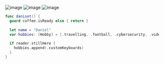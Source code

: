 ![image](https://img.shields.io/badge/Swift-FA7343?style=for-the-badge&logo=swift&logoColor=white)
![image](https://img.shields.io/badge/Xcode-007ACC?style=for-the-badge&logo=Xcode&logoColor=white)
![image](https://img.shields.io/badge/GIT-E44C30?style=for-the-badge&logo=git&logoColor=white)
```swift
func danisot() {
  guard coffee.isReady else { return }
  
  let name = "Daniel"
  var hobbies: [Hobby] = [.travelling, .football, .cybersecurity, .videogames]
  
  if reader.stillHere {
    hobbies.append(.customKeyboards)
  }
}

```

<!---
danisot/danisot is a ✨ special ✨ repository because its `README.md` (this file) appears on your GitHub profile.
You can click the Preview link to take a look at your changes.
--->
